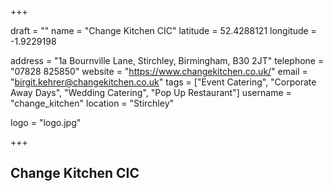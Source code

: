 +++

draft = ""
name = "Change Kitchen CIC"
latitude = 52.4288121
longitude = -1.9229198

address = "1a Bournville Lane, Stirchley, Birmingham, B30 2JT"
telephone = "07828 825850"
website = "https://www.changekitchen.co.uk/"
email = "birgit.kehrer@changekitchen.co.uk"
tags = ["Event Catering", "Corporate Away Days", "Wedding Catering", "Pop Up Restaurant"]
username = "change_kitchen"
location = "Stirchley"

logo = "logo.jpg"

 
  
+++

## Change Kitchen CIC
